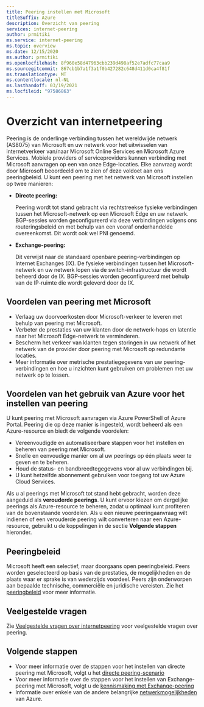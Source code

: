 ```yaml
---
title: Peering instellen met Microsoft
titleSuffix: Azure
description: Overzicht van peering
services: internet-peering
author: prmitiki
ms.service: internet-peering
ms.topic: overview
ms.date: 12/15/2020
ms.author: prmitiki
ms.openlocfilehash: 8f960e58d47963cbb239d498af52e7adfc77caa9
ms.sourcegitcommit: 867cb1b7a1f3a1f0b427282c648d411d0ca4f81f
ms.translationtype: MT
ms.contentlocale: nl-NL
ms.lasthandoff: 03/19/2021
ms.locfileid: "97586863"
---
```

# <a name="internet-peering-overview"></a>Overzicht van internetpeering

Peering is de onderlinge verbinding tussen het wereldwijde netwerk (AS8075) van Microsoft en uw netwerk voor het uitwisselen van internetverkeer van/naar Microsoft Online Services en Microsoft Azure Services. Mobiele providers of serviceproviders kunnen verbinding met Microsoft aanvragen op een van onze Edge-locaties. Elke aanvraag wordt door Microsoft beoordeeld om te zien of deze voldoet aan ons peeringbeleid. U kunt een peering met het netwerk van Microsoft instellen op twee manieren:

* **Directe peering:**

    Peering wordt tot stand gebracht via rechtstreekse fysieke verbindingen tussen het Microsoft-netwerk op een Microsoft Edge en uw netwerk. BGP-sessies worden geconfigureerd via deze verbindingen volgens ons routeringsbeleid en met behulp van een vooraf onderhandelde overeenkomst. Dit wordt ook wel PNI genoemd.

* **Exchange-peering:**

    Dit verwijst naar de standaard openbare peering-verbindingen op Internet Exchanges (IX). De fysieke verbindingen tussen het Microsoft-netwerk en uw netwerk lopen via de switch-infrastructuur die wordt beheerd door de IX. BGP-sessies worden geconfigureerd met behulp van de IP-ruimte die wordt geleverd door de IX.

## <a name="benefits-of-peering-with-microsoft"></a>Voordelen van peering met Microsoft
* Verlaag uw doorvoerkosten door Microsoft-verkeer te leveren met behulp van peering met Microsoft.
* Verbeter de prestaties van uw klanten door de netwerk-hops en latentie naar het Microsoft Edge-netwerk te verminderen.
* Bescherm het verkeer van klanten tegen storingen in uw netwerk of het netwerk van de provider door peering met Microsoft op redundante locaties.
* Meer informatie over metrische prestatiegegevens van uw peering-verbindingen en hoe u inzichten kunt gebruiken om problemen met uw netwerk op te lossen.

## <a name="benefits-of-using-azure-to-set-up-peering"></a>Voordelen van het gebruik van Azure voor het instellen van peering

U kunt peering met Microsoft aanvragen via Azure PowerShell of Azure Portal. Peering die op deze manier is ingesteld, wordt beheerd als een Azure-resource en biedt de volgende voordelen:
* Vereenvoudigde en automatiseerbare stappen voor het instellen en beheren van peering met Microsoft.
* Snelle en eenvoudige manier om al uw peerings op één plaats weer te geven en te beheren.
* Houd de status- en bandbreedtegegevens voor al uw verbindingen bij.
* U kunt hetzelfde abonnement gebruiken voor toegang tot uw Azure Cloud Services.

Als u al peerings met Microsoft tot stand hebt gebracht, worden deze aangeduid als **verouderde peerings**. U kunt ervoor kiezen om dergelijke peerings als Azure-resource te beheren, zodat u optimaal kunt profiteren van de bovenstaande voordelen. Als u een nieuwe peeringaanvraag wilt indienen of een verouderde peering wilt converteren naar een Azure-resource, gebruikt u de koppelingen in de sectie **Volgende stappen** hieronder.

## <a name="peering-policy"></a>Peeringbeleid
Microsoft heeft een selectief, maar doorgaans open peeringbeleid. Peers worden geselecteerd op basis van de prestaties, de mogelijkheden en de plaats waar er sprake is van wederzijds voordeel. Peers zijn onderworpen aan bepaalde technische, commerciële en juridische vereisten. Zie het [peeringbeleid](policy.md) voor meer informatie.

## <a name="faq"></a>Veelgestelde vragen
Zie [Veelgestelde vragen over internetpeering](faqs.md) voor veelgestelde vragen over peering.

## <a name="next-steps"></a>Volgende stappen

* Voor meer informatie over de stappen voor het instellen van directe peering met Microsoft, volgt u het [directe peering-scenario](walkthrough-direct-all.md)
* Voor meer informatie over de stappen voor het instellen van Exchange-peering met Microsoft, volgt u de [kennismaking met Exchange-peering](walkthrough-exchange-all.md)
* Informatie over enkele van de andere belangrijke [netwerkmogelijkheden](../networking/networking-overview.md) van Azure.